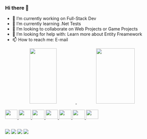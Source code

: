 ### Hi there 👋

- 🔭 I’m currently working on Full-Stack Dev
- 🌱 I’m currently learning .Net Tests
- 👯 I’m looking to collaborate on Web Projects or Game Projects
- 🤔 I’m looking for help with: Learn more about Entity Freamework
- 📫 How to reach me: E-mail

<div align="center">
  <a href="https://github.com/IgorTKobayashi ">
  <img width="42%" height="180em" src="https://github-readme-stats.vercel.app/api?username=IgorTKobayashi&show_icons=true&theme=dracula&include_all_commits=true&count_private=true"/>
  <img width="50%" height="180em" src="https://github-readme-stats.vercel.app/api/top-langs/?username=IgorTKobayashi&layout=compact&langs_count=7&theme=dracula"/>
</div>

<div style="display: inline_block"><br>
  <img height="30" width="40" src="https://cdn.jsdelivr.net/gh/devicons/devicon/icons/csharp/csharp-original.svg" />
  <img height="30" width="40" src="https://cdn.jsdelivr.net/gh/devicons/devicon/icons/css3/css3-original.svg" />
  <img height="30" width="40" src="https://cdn.jsdelivr.net/gh/devicons/devicon/icons/html5/html5-original.svg" />
  <img height="30" width="40" src="https://cdn.jsdelivr.net/gh/devicons/devicon/icons/javascript/javascript-original.svg" />
  <img height="30" width="40" src="https://cdn.jsdelivr.net/gh/devicons/devicon/icons/jquery/jquery-original.svg" />
  <img height="30" width="40" src="https://cdn.jsdelivr.net/gh/devicons/devicon/icons/mysql/mysql-original.svg" />
  <img height="30" width="40" src="https://cdn.jsdelivr.net/gh/devicons/devicon/icons/microsoftsqlserver/microsoftsqlserver-plain.svg" />
</div>

##

<div> 
 	<a href="https://www.twitch.tv/kobatk" target="_blank"><img src="https://img.shields.io/badge/Twitch-9146FF?style=for-the-badge&logo=twitch&logoColor=white" target="_blank"></a>
  <a href = "mailto:igortk0bayashi@gmail.com"><img src="https://img.shields.io/badge/-Gmail-%23333?style=for-the-badge&logo=gmail&logoColor=white" target="_blank"></a>
  <a href="https://www.linkedin.com/in/igor-kobayashi-630010a4" target="_blank"><img src="https://img.shields.io/badge/-LinkedIn-%230077B5?style=for-the-badge&logo=linkedin&logoColor=white" target="_blank"></a> 
  <a href="https://cursos.alura.com.br/user/igorkobayashi" target="_blank"><img src="https://userfiles.uptimerobot.com/img/382269-1603460435.jpg" target="_blank"></a> 
</div>
